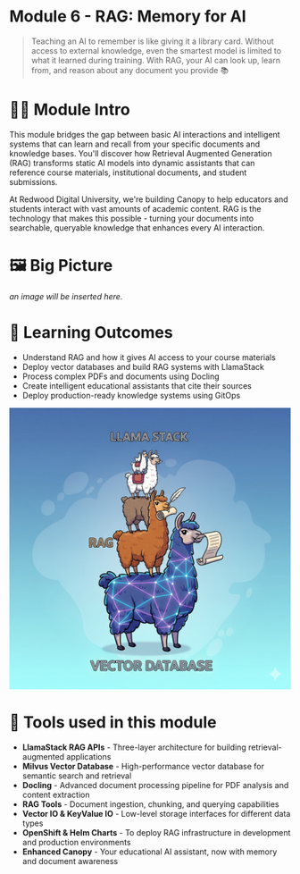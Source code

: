 # Module 6 - RAG: Memory for AI

> Teaching an AI to remember is like giving it a library card. Without access to external knowledge, even the smartest model is limited to what it learned during training. With RAG, your AI can look up, learn from, and reason about any document you provide 📚

# 🧑‍🍳 Module Intro

This module bridges the gap between basic AI interactions and intelligent systems that can learn and recall from your specific documents and knowledge bases. You'll discover how Retrieval Augmented Generation (RAG) transforms static AI models into dynamic assistants that can reference course materials, institutional documents, and student submissions.

At Redwood Digital University, we're building Canopy to help educators and students interact with vast amounts of academic content. RAG is the technology that makes this possible - turning your documents into searchable, queryable knowledge that enhances every AI interaction.

# 🖼️ Big Picture
_an image will be inserted here._

# 🔮 Learning Outcomes

* Understand RAG and how it gives AI access to your course materials
* Deploy vector databases and build RAG systems with LlamaStack
* Process complex PDFs and documents using Docling
* Create intelligent educational assistants that cite their sources
* Deploy production-ready knowledge systems using GitOps

![LLS RAG Pic](images/rag0.png ':size=50%')

# 🔨 Tools used in this module

* **LlamaStack RAG APIs** - Three-layer architecture for building retrieval-augmented applications
* **Milvus Vector Database** - High-performance vector database for semantic search and retrieval
* **Docling** - Advanced document processing pipeline for PDF analysis and content extraction
* **RAG Tools** - Document ingestion, chunking, and querying capabilities
* **Vector IO & KeyValue IO** - Low-level storage interfaces for different data types
* **OpenShift & Helm Charts** - To deploy RAG infrastructure in development and production environments
* **Enhanced Canopy** - Your educational AI assistant, now with memory and document awareness